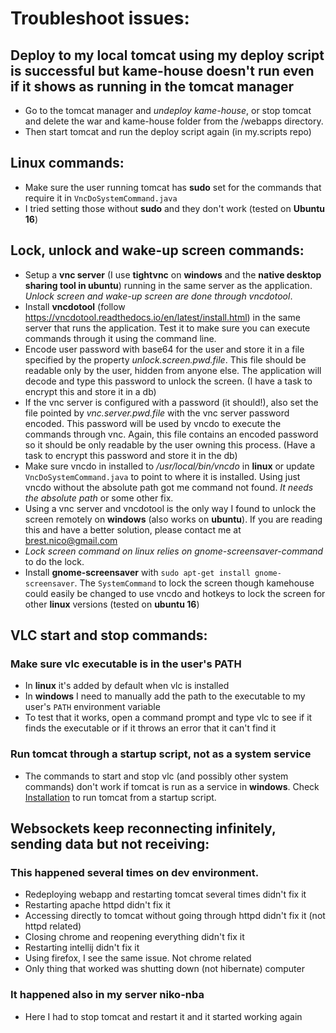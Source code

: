 # Troubleshoot issues:

## Deploy to my local tomcat using my deploy script is successful but kame-house doesn't run even if it shows as running in the tomcat manager

* Go to the tomcat manager and *undeploy kame-house*, or stop tomcat and delete the war and kame-house folder from the /webapps directory. 
* Then start tomcat and run the deploy script again (in my.scripts repo)

## Linux commands:

* Make sure the user running tomcat has **sudo** set for the commands that require it in `VncDoSystemCommand.java` 
* I tried setting those without **sudo** and they don't work (tested on **Ubuntu 16**)

## Lock, unlock and wake-up screen commands:

* Setup a **vnc server** (I use **tightvnc** on **windows** and the **native desktop sharing tool in ubuntu**) running in the same server as the application. *Unlock screen and wake-up screen are done through vncdotool*.
* Install **vncdotool** (follow https://vncdotool.readthedocs.io/en/latest/install.html) in the same server that runs the application. Test it to make sure you can execute commands through it using the command line.
* Encode user password with base64 for the user and store it in a file specified by the property *unlock.screen.pwd.file*. This file should be readable only by the user, hidden from anyone else. The application will decode and type this password to unlock the screen. (I have a task to encrypt this and store it in a db) 
* If the vnc server is configured with a password (it should!), also set the file pointed by *vnc.server.pwd.file* with the vnc server password encoded. This password will be used by vncdo to execute the commands through vnc. Again, this file contains an encoded password so it should be only readable by the user owning this process. (Have a task to encrypt this password and store it in the db)
* Make sure vncdo in installed to */usr/local/bin/vncdo* in **linux** or update `VncDoSystemCommand.java` to point to where it is installed. Using just vncdo without the absolute path got me command not found. *It needs the absolute path* or some other fix.
* Using a vnc server and vncdotool is the only way I found to unlock the screen remotely on **windows** (also works on **ubuntu**). If you are reading this and have a better solution, please contact me at brest.nico@gmail.com
* *Lock screen command on linux relies on gnome-screensaver-command* to do the lock. 
* Install **gnome-screensaver** with `sudo apt-get install gnome-screensaver`. The `SystemCommand` to lock the screen though kamehouse could easily be changed to use vncdo and hotkeys to lock the screen for other **linux** versions (tested on **ubuntu 16**)

## VLC start and stop commands:

### Make sure vlc executable is in the user's PATH 
* In **linux** it's added by default when vlc is installed
* In **windows** I need to manually add the path to the executable to my user's `PATH` environment variable
* To test that it works, open a command prompt and type vlc to see if it finds the executable or if it throws an error that it can't find it

### Run tomcat through a startup script, not as a system service
* The commands to start and stop vlc (and possibly other system commands) don't work if tomcat is run as a service in **windows**. Check [Installation](installation.md) to run tomcat from a startup script.

## Websockets keep reconnecting infinitely, sending data but not receiving:

### This happened several times on dev environment. 
- Redeploying webapp and restarting tomcat several times didn't fix it
- Restarting apache httpd didn't fix it
- Accessing directly to tomcat without going through httpd didn't fix it (not httpd related)
- Closing chrome and reopening everything didn't fix it
- Restarting intellij didn't fix it
- Using firefox, I see the same issue. Not chrome related
- Only thing that worked was shutting down (not hibernate) computer

### It happened also in my server niko-nba
- Here I had to stop tomcat and restart it and it started working again